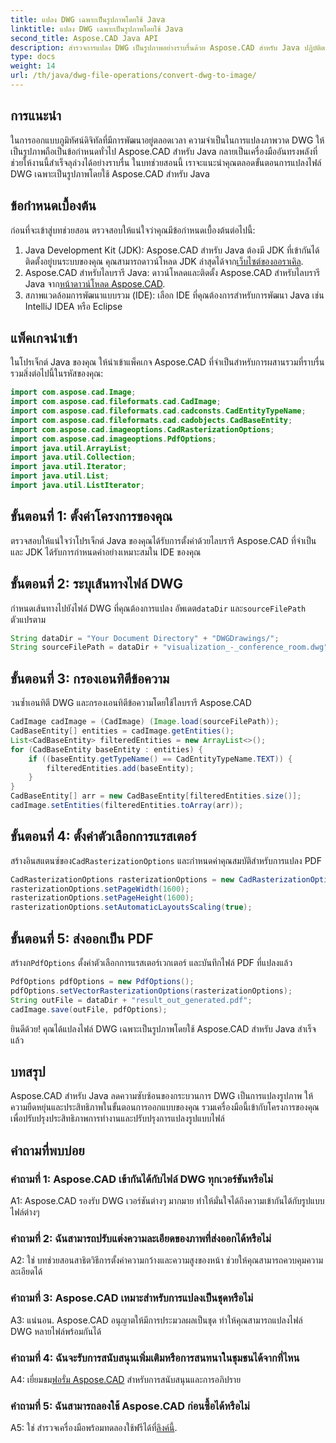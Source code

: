 ```yaml
---
title: แปลง DWG เฉพาะเป็นรูปภาพโดยใช้ Java
linktitle: แปลง DWG เฉพาะเป็นรูปภาพโดยใช้ Java
second_title: Aspose.CAD Java API
description: สำรวจการแปลง DWG เป็นรูปภาพอย่างราบรื่นด้วย Aspose.CAD สำหรับ Java ปฏิบัติตามคำแนะนำทีละขั้นตอนของเราเพื่อการแปลงรูปแบบไฟล์ที่มีประสิทธิภาพ
type: docs
weight: 14
url: /th/java/dwg-file-operations/convert-dwg-to-image/
---
```

## การแนะนำ

ในการออกแบบภูมิทัศน์ดิจิทัลที่มีการพัฒนาอยู่ตลอดเวลา ความจำเป็นในการแปลงภาพวาด DWG ให้เป็นรูปภาพถือเป็นข้อกำหนดทั่วไป Aspose.CAD สำหรับ Java กลายเป็นเครื่องมืออันทรงพลังที่ช่วยให้งานนี้สำเร็จลุล่วงได้อย่างราบรื่น ในบทช่วยสอนนี้ เราจะแนะนำคุณตลอดขั้นตอนการแปลงไฟล์ DWG เฉพาะเป็นรูปภาพโดยใช้ Aspose.CAD สำหรับ Java

## ข้อกำหนดเบื้องต้น

ก่อนที่จะเข้าสู่บทช่วยสอน ตรวจสอบให้แน่ใจว่าคุณมีข้อกำหนดเบื้องต้นต่อไปนี้:
1.  Java Development Kit (JDK): Aspose.CAD สำหรับ Java ต้องมี JDK ที่เข้ากันได้ติดตั้งอยู่บนระบบของคุณ คุณสามารถดาวน์โหลด JDK ล่าสุดได้จาก[เว็บไซต์ของออราเคิล](https://www.oracle.com/java/technologies/javase-downloads.html).
2.  Aspose.CAD สำหรับไลบรารี Java: ดาวน์โหลดและติดตั้ง Aspose.CAD สำหรับไลบรารี Java จาก[หน้าดาวน์โหลด Aspose.CAD](https://releases.aspose.com/cad/java/).
3. สภาพแวดล้อมการพัฒนาแบบรวม (IDE): เลือก IDE ที่คุณต้องการสำหรับการพัฒนา Java เช่น IntelliJ IDEA หรือ Eclipse

## แพ็คเกจนำเข้า

ในโปรเจ็กต์ Java ของคุณ ให้นำเข้าแพ็คเกจ Aspose.CAD ที่จำเป็นสำหรับการผสานรวมที่ราบรื่น รวมสิ่งต่อไปนี้ในรหัสของคุณ:

```java
import com.aspose.cad.Image;
import com.aspose.cad.fileformats.cad.CadImage;
import com.aspose.cad.fileformats.cad.cadconsts.CadEntityTypeName;
import com.aspose.cad.fileformats.cad.cadobjects.CadBaseEntity;
import com.aspose.cad.imageoptions.CadRasterizationOptions;
import com.aspose.cad.imageoptions.PdfOptions;
import java.util.ArrayList;
import java.util.Collection;
import java.util.Iterator;
import java.util.List;
import java.util.ListIterator;
```

## ขั้นตอนที่ 1: ตั้งค่าโครงการของคุณ

ตรวจสอบให้แน่ใจว่าโปรเจ็กต์ Java ของคุณได้รับการตั้งค่าด้วยไลบรารี Aspose.CAD ที่จำเป็น และ JDK ได้รับการกำหนดค่าอย่างเหมาะสมใน IDE ของคุณ

## ขั้นตอนที่ 2: ระบุเส้นทางไฟล์ DWG

กำหนดเส้นทางไปยังไฟล์ DWG ที่คุณต้องการแปลง อัพเดต`dataDir` และ`sourceFilePath` ตัวแปรตาม

```java
String dataDir = "Your Document Directory" + "DWGDrawings/";
String sourceFilePath = dataDir + "visualization_-_conference_room.dwg";
```

## ขั้นตอนที่ 3: กรองเอนทิตีข้อความ

วนซ้ำเอนทิตี DWG และกรองเอนทิตีข้อความโดยใช้ไลบรารี Aspose.CAD

```java
CadImage cadImage = (CadImage) (Image.load(sourceFilePath));
CadBaseEntity[] entities = cadImage.getEntities();
List<CadBaseEntity> filteredEntities = new ArrayList<>();
for (CadBaseEntity baseEntity : entities) {
    if ((baseEntity.getTypeName() == CadEntityTypeName.TEXT)) {
        filteredEntities.add(baseEntity);
    }
}
CadBaseEntity[] arr = new CadBaseEntity[filteredEntities.size()];
cadImage.setEntities(filteredEntities.toArray(arr));
```

## ขั้นตอนที่ 4: ตั้งค่าตัวเลือกการแรสเตอร์

 สร้างอินสแตนซ์ของ`CadRasterizationOptions` และกำหนดค่าคุณสมบัติสำหรับการแปลง PDF

```java
CadRasterizationOptions rasterizationOptions = new CadRasterizationOptions();
rasterizationOptions.setPageWidth(1600);
rasterizationOptions.setPageHeight(1600);
rasterizationOptions.setAutomaticLayoutsScaling(true);
```

## ขั้นตอนที่ 5: ส่งออกเป็น PDF

 สร้างก`PdfOptions` ตั้งค่าตัวเลือกการแรสเตอร์เวกเตอร์ และบันทึกไฟล์ PDF ที่แปลงแล้ว

```java
PdfOptions pdfOptions = new PdfOptions();
pdfOptions.setVectorRasterizationOptions(rasterizationOptions);
String outFile = dataDir + "result_out_generated.pdf";
cadImage.save(outFile, pdfOptions);
```

ยินดีด้วย! คุณได้แปลงไฟล์ DWG เฉพาะเป็นรูปภาพโดยใช้ Aspose.CAD สำหรับ Java สำเร็จแล้ว

## บทสรุป

Aspose.CAD สำหรับ Java ลดความซับซ้อนของกระบวนการ DWG เป็นการแปลงรูปภาพ ให้ความยืดหยุ่นและประสิทธิภาพในขั้นตอนการออกแบบของคุณ รวมเครื่องมือนี้เข้ากับโครงการของคุณเพื่อปรับปรุงประสิทธิภาพการทำงานและปรับปรุงการแปลงรูปแบบไฟล์

## คำถามที่พบบ่อย

### คำถามที่ 1: Aspose.CAD เข้ากันได้กับไฟล์ DWG ทุกเวอร์ชันหรือไม่

A1: Aspose.CAD รองรับ DWG เวอร์ชันต่างๆ มากมาย ทำให้มั่นใจได้ถึงความเข้ากันได้กับรูปแบบไฟล์ต่างๆ

### คำถามที่ 2: ฉันสามารถปรับแต่งความละเอียดของภาพที่ส่งออกได้หรือไม่

A2: ใช่ บทช่วยสอนสาธิตวิธีการตั้งค่าความกว้างและความสูงของหน้า ช่วยให้คุณสามารถควบคุมความละเอียดได้

### คำถามที่ 3: Aspose.CAD เหมาะสำหรับการแปลงเป็นชุดหรือไม่

A3: แน่นอน. Aspose.CAD อนุญาตให้มีการประมวลผลเป็นชุด ทำให้คุณสามารถแปลงไฟล์ DWG หลายไฟล์พร้อมกันได้

### คำถามที่ 4: ฉันจะรับการสนับสนุนเพิ่มเติมหรือการสนทนาในชุมชนได้จากที่ไหน

 A4: เยี่ยมชม[ฟอรั่ม Aspose.CAD](https://forum.aspose.com/c/cad/19) สำหรับการสนับสนุนและการอภิปราย

### คำถามที่ 5: ฉันสามารถลองใช้ Aspose.CAD ก่อนซื้อได้หรือไม่

 A5: ใช่ สำรวจเครื่องมือพร้อมทดลองใช้ฟรีได้ที่[ลิงค์นี้](https://releases.aspose.com/).